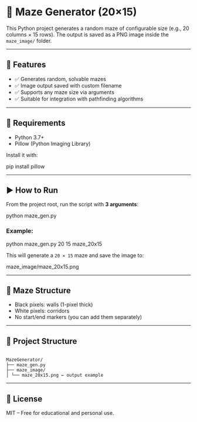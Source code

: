 # 🧱 Maze Generator (20×15)

This Python project generates a random maze of configurable size (e.g., 20 columns × 15 rows). The output is saved as a PNG image inside the `maze_image/` folder.

---

## 🧩 Features

- ✅ Generates random, solvable mazes  
- ✅ Image output saved with custom filename  
- ✅ Supports any maze size via arguments  
- ✅ Suitable for integration with pathfinding algorithms  

---

## 🐍 Requirements

- Python 3.7+  
- Pillow (Python Imaging Library)

Install it with:

pip install pillow


---

## ▶️ How to Run

From the project root, run the script with **3 arguments**:

python maze_gen.py <width> <height> <filename>


### Example:

python maze_gen.py 20 15 maze_20x15


This will generate a `20 × 15` maze and save the image to:

maze_image/maze_20x15.png


---

## 🧱 Maze Structure

- Black pixels: walls (1-pixel thick) 
- White pixels: corridors 
- No start/end markers (you can add them separately)

---

## 📁 Project Structure

```

MazeGenerator/
├── maze_gen.py
├── maze_image/
│ └── maze_20x15.png ← output example

```

---

## 📄 License

MIT – Free for educational and personal use.
